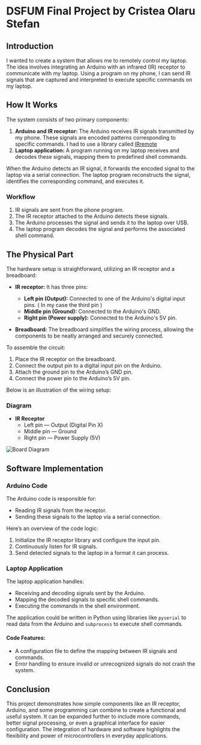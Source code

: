 # DSFUM Final Project by Cristea Olaru Stefan

## Introduction

I wanted to create a system that allows me to remotely control my laptop. The idea involves integrating an Arduino with an infrared (IR) receptor to communicate with my laptop. Using a program on my phone, I can send IR signals that are captured and interpreted to execute specific commands on my laptop.

## How It Works

The system consists of two primary components:

1. **Arduino and IR receptor:** The Arduino receives IR signals transmitted by my phone. These signals are encoded patterns corresponding to specific commands. I had to use a library called [IRremote](https://github.com/Arduino-IRremote/Arduino-IRremote)
2. **Laptop application:** A program running on my laptop receives and decodes these signals, mapping them to predefined shell commands.

When the Arduino detects an IR signal, it forwards the encoded signal to the laptop via a serial connection. The laptop program reconstructs the signal, identifies the corresponding command, and executes it.

### Workflow
1. IR signals are sent from the phone program.
2. The IR receptor attached to the Arduino detects these signals.
3. The Arduino processes the signal and sends it to the laptop over USB.
4. The laptop program decodes the signal and performs the associated shell command.

## The Physical Part

The hardware setup is straightforward, utilizing an IR receptor and a breadboard:

- **IR receptor:** It has three pins:
  - **Left pin (Output):** Connected to one of the Arduino's digital input pins. ( In my case the third pin )
  - **Middle pin (Ground):** Connected to the Arduino's GND.
  - **Right pin (Power supply):** Connected to the Arduino's 5V pin.

- **Breadboard:** The breadboard simplifies the wiring process, allowing the components to be neatly arranged and securely connected.

To assemble the circuit:
1. Place the IR receptor on the breadboard.
2. Connect the output pin to a digital input pin on the Arduino.
3. Attach the ground pin to the Arduino’s GND pin.
4. Connect the power pin to the Arduino’s 5V pin.

Below is an illustration of the wiring setup:

### Diagram
- **IR Receptor**
  - Left pin — Output (Digital Pin X)
  - Middle pin — Ground
  - Right pin — Power Supply (5V)

![Board Diagram](image.png)

## Software Implementation

### Arduino Code
The Arduino code is responsible for:
- Reading IR signals from the receptor.
- Sending these signals to the laptop via a serial connection.

Here’s an overview of the code logic:
1. Initialize the IR receptor library and configure the input pin.
2. Continuously listen for IR signals.
3. Send detected signals to the laptop in a format it can process.

### Laptop Application
The laptop application handles:
- Receiving and decoding signals sent by the Arduino.
- Mapping the decoded signals to specific shell commands.
- Executing the commands in the shell environment.

The application could be written in Python using libraries like `pyserial` to read data from the Arduino and `subprocess` to execute shell commands.

#### Code Features:
- A configuration file to define the mapping between IR signals and commands.
- Error handling to ensure invalid or unrecognized signals do not crash the system.

## Conclusion

This project demonstrates how simple components like an IR receptor, Arduino, and some programming can combine to create a functional and useful system. It can be expanded further to include more commands, better signal processing, or even a graphical interface for easier configuration. The integration of hardware and software highlights the flexibility and power of microcontrollers in everyday applications.
